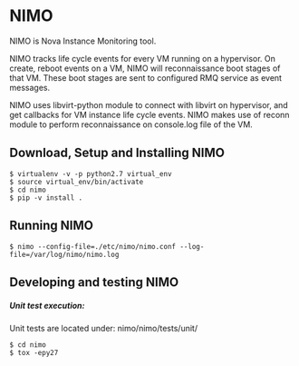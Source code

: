 # NIMO
NIMO is Nova Instance Monitoring tool.

NIMO tracks life cycle events for every VM running on a hypervisor.
On create, reboot events on a VM, NIMO will reconnaissance boot stages of that
VM. These boot stages are sent to configured RMQ service as event messages.

NIMO uses libvirt-python module to connect with libvirt on hypervisor, and
get callbacks for VM instance life cycle events.
NIMO makes use of reconn module to perform reconnaissance on console.log
file of the VM.


## Download, Setup and Installing NIMO
```
$ virtualenv -v -p python2.7 virtual_env
$ source virtual_env/bin/activate
$ cd nimo
$ pip -v install .
```

## Running NIMO
```
$ nimo --config-file=./etc/nimo/nimo.conf --log-file=/var/log/nimo/nimo.log
```


## Developing and testing NIMO
##### Unit test execution:
Unit tests are located under: nimo/nimo/tests/unit/
```
$ cd nimo
$ tox -epy27
```
